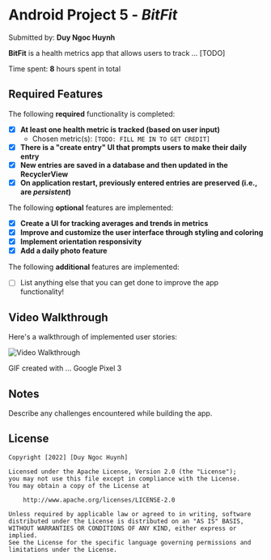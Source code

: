 # Android Project 5 - *BitFit*

Submitted by: **Duy Ngoc Huynh**

**BitFit** is a health metrics app that allows users to track ... [TODO] 

Time spent: **8** hours spent in total

## Required Features

The following **required** functionality is completed:

- [x] **At least one health metric is tracked (based on user input)**
  - Chosen metric(s): `[TODO: FILL ME IN TO GET CREDIT]`
- [x] **There is a "create entry" UI that prompts users to make their daily entry**
- [x] **New entries are saved in a database and then updated in the RecyclerView**
- [x] **On application restart, previously entered entries are preserved (i.e., are *persistent*)**
 
The following **optional** features are implemented:

- [x] **Create a UI for tracking averages and trends in metrics**
- [x] **Improve and customize the user interface through styling and coloring**
- [x] **Implement orientation responsivity**
- [x] **Add a daily photo feature**

The following **additional** features are implemented:

- [ ] List anything else that you can get done to improve the app functionality!

## Video Walkthrough

Here's a walkthrough of implemented user stories:

<img src='walkthrough.gif' title='Video Walkthrough' width='' alt='Video Walkthrough' />

<!-- Replace this with whatever GIF tool you used! -->
GIF created with ... 
Google Pixel 3 
<!-- Recommended tools:
[Kap](https://getkap.co/) for macOS
[ScreenToGif](https://www.screentogif.com/) for Windows
[peek](https://github.com/phw/peek) for Linux. -->

## Notes

Describe any challenges encountered while building the app.

## License

    Copyright [2022] [Duy Ngoc Huynh]

    Licensed under the Apache License, Version 2.0 (the "License");
    you may not use this file except in compliance with the License.
    You may obtain a copy of the License at

        http://www.apache.org/licenses/LICENSE-2.0

    Unless required by applicable law or agreed to in writing, software
    distributed under the License is distributed on an "AS IS" BASIS,
    WITHOUT WARRANTIES OR CONDITIONS OF ANY KIND, either express or implied.
    See the License for the specific language governing permissions and
    limitations under the License.